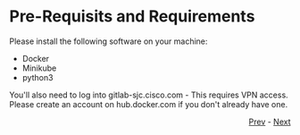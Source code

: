 # Pre-Requisits and Requirements

Please install the following software on your machine:

- Docker
- Minikube
- python3

You'll also need to log into gitlab-sjc.cisco.com - This requires VPN access. Please create an account on hub.docker.com if you don't already have one.

<div align="right">
   
   [Prev](/README.md) - [Next](01_intro-to-cicd.md)
</div>
